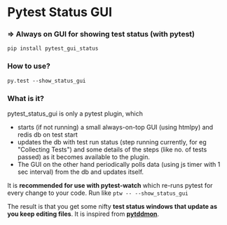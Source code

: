 Pytest Status GUI
==================

### => Always on GUI for showing test status (with pytest) 

`pip install pytest_gui_status`

### How to use?
`py.test --show_status_gui`

### What is it?

pytest_status_gui is only a pytest plugin, which 

- starts (if not running) a small always-on-top GUI (using htmlpy) and redis db on test start
- updates the db with test run status (step running currently, for eg "Collecting Tests") and some details of the steps (like no. of tests passed) as it becomes available to the plugin.
- The GUI on the other hand periodically polls data (using js timer with 1 sec interval) from the db and updates itself.

It is **recommended for use with pytest-watch** which re-runs pytest for every change to your code. Run like `ptw -- --show_status_gui`

The result is that you get some nifty **test status windows that update as you keep editing files**. It is inspired from **[pytddmon](http://pytddmon.org/?page_id=33)**.


